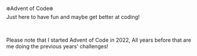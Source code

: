 ❄️Advent of Code❄️ <br>
Just here to have fun and maybe get better at coding! <br>

<br>

Please note that I started Advent of Code in 2022, All years before that are me doing the previous years' challenges!